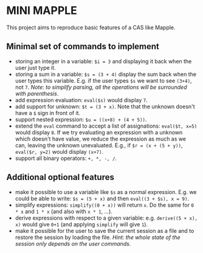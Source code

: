 # MINI MAPPLE

This project aims to reproduce basic features of a CAS like Mapple.


## Minimal set of commands to implement
* storing an integer in a variable: `$i = 3` and displaying it back when the user just type it.
* storing a sum in a variable: `$s = (3 + 4)` display the sum back when the user types this variable. E.g.
  if the user types `$s` we want to see `(3+4)`, not `7`.
  *Note: to simplify parsing, all the operations will be surrounded with parenthesis*.
* add expression evaluation: `eval($s)` would display `7`.
* add support for unknown: `$t = (3 + x)`. Note that the unknown doesn't have a `$` sign in front of it.
* support nested expression: `$u = ((x+8) + (4 + 5))`.
* extend the `eval` command to accept a list of assignations: `eval($t, x=5)` would display `8`. 
  If we try evaluating an expression with a unknown which doesn't have value, we reduce the expression as much
  as we can, leaving the unknown unevaluated. E.g., if `$r = (x + (5 + y))`, `eval($r, y=2)` would display `(x+7)`.
* support all binary operators: `+, *, -, /`.





## Additional optional features
* make it possible to use a variable like `$s` as a normal expression. E.g. we could be able to write: `$s = (5 + x)`
  and then `eval((3 + $s), x = 9)`.
* simplify expressions: `simplify((0 + x))` will return `x`. Do the same for `0 * x` and `1 * x` (and also with `x * 1`, ...).
* derive expressions with respect to a given variable: e.g. `derive((5 + x), x)` would give `0+1`
  (and applying `simplify` will give `1`).
* make it possible for the user to save the current session as a file and to restore the session by loading the file.
  *Hint: the whole state of the session only depends on the user commands.*

